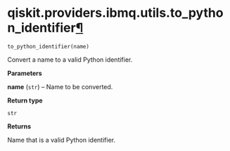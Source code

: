 # qiskit.providers.ibmq.utils.to\_python\_identifier[¶](#qiskit-providers-ibmq-utils-to-python-identifier "Permalink to this headline")

<span id="undefined" />

`to_python_identifier(name)`

Convert a name to a valid Python identifier.

**Parameters**

**name** (`str`) – Name to be converted.

**Return type**

`str`

**Returns**

Name that is a valid Python identifier.
